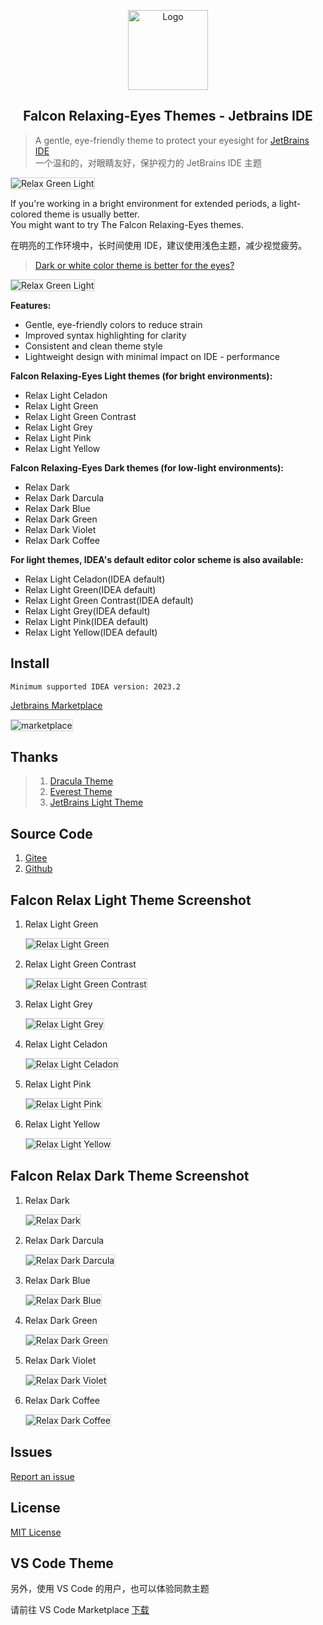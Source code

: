 <p align="center">
   <img src="./logo.png" alt="Logo" width="128"/>
</p>

<h2 align="center">
Falcon Relaxing-Eyes Themes - Jetbrains IDE
</h2>

> A gentle, eye-friendly theme to protect your eyesight for
> [JetBrains IDE](https://plugins.jetbrains.com/plugin/26026-falcon-relax-eyes-light-theme) <br/>
> 一个温和的，对眼睛友好，保护视力的 JetBrains IDE 主题

<img src="./assets/home.png" alt="Relax Green Light" style="border: 1px solid #CED0D6;">

If you're working in a bright environment for extended periods, a light-colored theme is usually better.
<br/>
You might want to try The Falcon Relaxing-Eyes themes.<br/>

在明亮的工作环境中，长时间使用 IDE，建议使用浅色主题，减少视觉疲劳。<br/>

> <a href="https://ux.stackexchange.com/questions/53264/dark-or-white-color-theme-is-better-for-the-eyes">Dark or white color theme is better for the eyes?</a>
<img src="./assets/about.jpg" alt="Relax Green Light" style="border: 1px solid #CED0D6;">

**Features:**

- Gentle, eye-friendly colors to reduce strain
- Improved syntax highlighting for clarity
- Consistent and clean theme style
- Lightweight design with minimal impact on IDE - performance

**Falcon Relaxing-Eyes Light themes (for bright environments):**

- Relax Light Celadon
- Relax Light Green
- Relax Light Green Contrast
- Relax Light Grey
- Relax Light Pink
- Relax Light Yellow

**Falcon Relaxing-Eyes Dark themes (for low-light environments):**

- Relax Dark
- Relax Dark Darcula
- Relax Dark Blue
- Relax Dark Green
- Relax Dark Violet
- Relax Dark Coffee

<b>For light themes, IDEA's default editor color scheme is also available:</b>
- Relax Light Celadon(IDEA default)
- Relax Light Green(IDEA default)
- Relax Light Green Contrast(IDEA default)
- Relax Light Grey(IDEA default)
- Relax Light Pink(IDEA default)
- Relax Light Yellow(IDEA default)

## Install

```plain text
Minimum supported IDEA version: 2023.2
```

[Jetbrains Marketplace](https://plugins.jetbrains.com/plugin/26026-falcon-relax-eyes-light-theme)

<img src="./assets/marketplace.jpg" alt="marketplace" style="border: 1px solid #CED0D6;">

## Thanks

> 1. [Dracula Theme](https://plugins.jetbrains.com/plugin/12275-dracula-theme)
> 2. [Everest Theme](https://plugins.jetbrains.com/plugin/22653-everest-theme)
> 3. [JetBrains Light Theme](https://www.jetbrains.com/idea/)

## Source Code

1. [Gitee](https://gitee.com/panxiaoan/falcon-jetbrains-themes)
2. [Github](https://github.com/panxiaoan/falcon-jetbrains-themes)

## Falcon Relax Light Theme Screenshot

1. Relax Light Green

    <img src="./assets/relax-light-green.jpg" alt="Relax Light Green" style="border: 1px solid #CED0D6;">

2. Relax Light Green Contrast

    <img src="./assets/relax-light-green-contrast.jpg" alt="Relax Light Green Contrast" style="border: 1px solid #CED0D6;">

3. Relax Light Grey

    <img src="./assets/relax-light-grey.jpg" alt="Relax Light Grey" style="border: 1px solid #CED0D6;">

4. Relax Light Celadon

    <img src="./assets/relax-light-celadon.jpg" alt="Relax Light Celadon" style="border: 1px solid #CED0D6;">

5. Relax Light Pink

    <img src="./assets/relax-light-pink.jpg" alt="Relax Light Pink" style="border: 1px solid #CED0D6;">

6. Relax Light Yellow

    <img src="./assets/relax-light-yellow.jpg" alt="Relax Light Yellow" style="border: 1px solid #CED0D6;">

## Falcon Relax Dark Theme Screenshot

1. Relax Dark

    <img src="./assets/relax-dark.jpg" alt="Relax Dark" style="border: 1px solid #CED0D6;">

2. Relax Dark Darcula

    <img src="./assets/relax-dark-darcula.jpg" alt="Relax Dark Darcula" style="border: 1px solid #CED0D6;">

3. Relax Dark Blue

    <img src="./assets/relax-dark-blue.jpg" alt="Relax Dark Blue" style="border: 1px solid #CED0D6;">

4. Relax Dark Green

    <img src="./assets/relax-dark-green.jpg" alt="Relax Dark Green" style="border: 1px solid #CED0D6;">

5. Relax Dark Violet

    <img src="./assets/relax-dark-violet.jpg" alt="Relax Dark Violet" style="border: 1px solid #CED0D6;">

6. Relax Dark Coffee

    <img src="./assets/relax-dark-coffee.jpg" alt="Relax Dark Coffee" style="border: 1px solid #CED0D6;">

## Issues

<a href="https://github.com/panxiaoan/falcon-jetbrains-themes/issues">Report an issue</a>

## License

[MIT License](./LICENSE)

## VS Code Theme

另外，使用 VS Code 的用户，也可以体验同款主题

请前往 VS Code Marketplace [下载](https://marketplace.visualstudio.com/publishers/panxiaoan)
